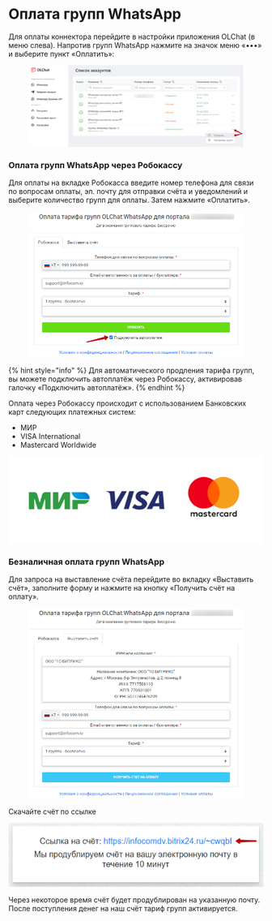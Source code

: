 # Оплата групп WhatsApp

Для оплаты коннектора перейдите в настройки приложения OLChat (в меню слева). Напротив групп WhatsApp нажмите на значок меню «•••» и выберите пункт «Оплатить»:

<figure><img src="../.gitbook/assets/image (1) (1) (1) (1).png" alt=""><figcaption></figcaption></figure>

### Оплата групп WhatsApp через Робокассу

Для оплаты на вкладке Робокасса введите номер телефона для связи по вопросам оплаты, эл. почту для отправки счёта и уведомлений и выберите количество групп для оплаты. Затем нажмите «Оплатить».

<figure><img src="../.gitbook/assets/image (928).png" alt=""><figcaption></figcaption></figure>

{% hint style="info" %}
Для автоматического продления тарифа групп, вы можете подключить автоплатёж через Робокассу, активировав галочку «Подключить автоплатёж».
{% endhint %}

Оплата через Робокассу происходит с использованием Банковских карт следующих платежных систем:

* МИР
* VISA International
* Mastercard Worldwide

![](<../.gitbook/assets/image (855).png>)

### Безналичная оплата групп WhatsApp

Для запроса на выставление счёта перейдите во вкладку «Выставить счёт», заполните форму и нажмите на кнопку «Получить счёт на оплату».

<figure><img src="../.gitbook/assets/image (929).png" alt=""><figcaption></figcaption></figure>

Скачайте счёт по ссылке

![](<../.gitbook/assets/image (256).png>)

Через некоторое время счёт будет продублирован на указанную почту. После поступления денег на наш счёт тариф групп активируется.
